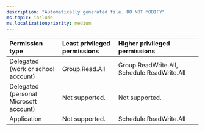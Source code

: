 ```yaml
---
description: "Automatically generated file. DO NOT MODIFY"
ms.topic: include
ms.localizationpriority: medium
---
```


|Permission type|Least privileged permissions|Higher privileged permissions|
|:---|:---|:---|
|Delegated (work or school account)|Group.Read.All|Group.ReadWrite.All, Schedule.ReadWrite.All|
|Delegated (personal Microsoft account)|Not supported.|Not supported.|
|Application|Not supported.|Schedule.ReadWrite.All|

